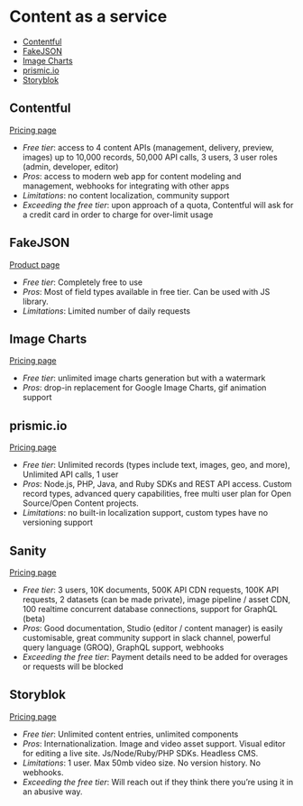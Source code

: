 # Content as a service

<!-- TOC depthFrom:2 -->

- [Contentful](#contentful)
- [FakeJSON](#fakejson)
- [Image Charts](#image-charts)
- [prismic.io](#prismicio)
- [Storyblok](#storyblok)

<!-- /TOC -->

## Contentful

[Pricing page](https://www.contentful.com/pricing/)

* *Free tier*: access to 4 content APIs (management, delivery, preview, images) up to 10,000 records, 50,000 API calls, 3 users, 3 user roles (admin, developer, editor)
* *Pros*: access to modern web app for content modeling and management, webhooks for integrating with other apps
* *Limitations*: no content localization, community support
* *Exceeding the free tier*: upon approach of a quota, Contentful will ask for a credit card in order to charge for over-limit usage

## FakeJSON

[Product page](https://fakejson.com/)

* *Free tier*: Completely free to use
* *Pros*: Most of field types available in free tier. Can be used with JS
	library.
* *Limitations*: Limited number of daily requests

## Image Charts

[Pricing page](https://image-charts.com/)

* *Free tier*: unlimited image charts generation but with a watermark
* *Pros*: drop-in replacement for Google Image Charts, gif animation support

## prismic.io

[Pricing page](https://prismic.io/pricing)

* *Free tier*: Unlimited records (types include text, images, geo, and more), Unlimited API calls, 1 user
* *Pros*: Node.js, PHP, Java, and Ruby SDKs and REST API access. Custom record types, advanced query capabilities, free multi user plan for Open Source/Open Content projects.
* *Limitations*: no built-in localization support, custom types have no versioning support

## Sanity

[Pricing page](https://www.sanity.io/pricing/compare)

* *Free tier*: 3 users, 10K documents, 500K API CDN requests, 100K API requests, 2 datasets (can be made private), image pipeline / asset CDN, 100 realtime concurrent database connections, support for GraphQL (beta)
* *Pros*: Good documentation, Studio (editor / content manager) is easily customisable, great community support in slack channel, powerful query language (GROQ), GraphQL support, webhooks
* *Exceeding the free tier*: Payment details need to be added for overages or requests will be blocked

## Storyblok

[Pricing page](https://www.storyblok.com/pricing/)

* *Free tier*: Unlimited content entries, unlimited components
* *Pros*: Internationalization. Image and video asset support. Visual editor for editing a live site. Js/Node/Ruby/PHP SDKs. Headless CMS.
* *Limitations*: 1 user. Max 50mb video size. No version history. No webhooks.
* *Exceeding the free tier*: Will reach out if they think there you’re using it in an abusive way.
